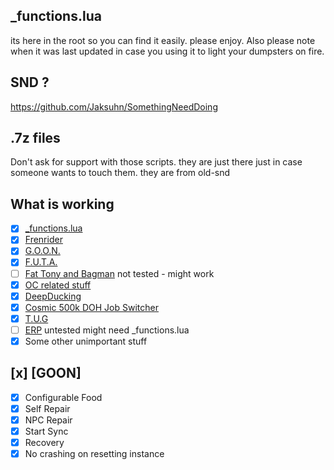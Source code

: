 ## _functions.lua
its here in the root so you can find it easily.
please enjoy.
Also please note when it was last updated in case you using it to light your dumpsters on fire.

## SND ?
https://github.com/Jaksuhn/SomethingNeedDoing

## .7z files
Don't ask for support with those scripts.  they are just there just in case someone wants to touch them. they are from old-snd

## What is working
 - [x] [_functions.lua](https://raw.githubusercontent.com/McVaxius/dhogsbreakfeast/refs/heads/main/_functions.lua)
 - [x] [Frenrider](https://github.com/McVaxius/dhogsbreakfeast/tree/main/Dungeons%20and%20Multiboxing/frenrider)
 - [x] [G.O.O.N.](https://github.com/McVaxius/dhogsbreakfeast/tree/main/Dungeons%20and%20Multiboxing/G.O.O.N)
 - [x] [F.U.T.A.](https://github.com/McVaxius/dhogsbreakfeast/tree/main/AutoRetainer%20Companions/F.U.T.A)
 - [ ] [Fat Tony and Bagman](https://github.com/McVaxius/dhogsbreakfeast/tree/main/AutoRetainer%20Companions/Fat%20Tony) not tested - might work
 - [x] [OC related stuff](https://github.com/McVaxius/dhogsbreakfeast/tree/main/Dungeons%20and%20Multiboxing/OC)
 - [x] [DeepDucking](https://github.com/McVaxius/dhogsbreakfeast/tree/main/Dungeons%20and%20Multiboxing/Deep%20Ducking)
 - [x] [Cosmic 500k DOH Job Switcher](https://raw.githubusercontent.com/McVaxius/dhogsbreakfeast/refs/heads/main/Gathering/cosmic500k_McVaxius.lua)
 - [x] [T.U.G](https://github.com/McVaxius/dhogsbreakfeast/tree/main/T.U.G.%C2%A0)
 - [ ] [ERP](https://github.com/McVaxius/dhogsbreakfeast/tree/main/ERP) untested might need _functions.lua
 - [x] Some other unimportant stuff

## [x] [GOON]
 - [x] Configurable Food
 - [x] Self Repair
 - [x] NPC Repair
 - [x] Start Sync
 - [x] Recovery
 - [x] No crashing on resetting instance